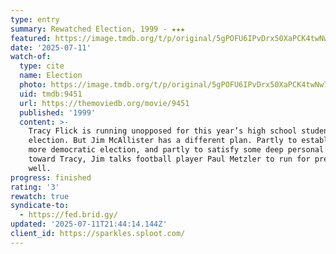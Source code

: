 ```yaml
---
type: entry
summary: Rewatched Election, 1999 - ★★★
featured: https://image.tmdb.org/t/p/original/5gPOFU6IPvDrx50XaPCK4twNw79.jpg
date: '2025-07-11'
watch-of:
  type: cite
  name: Election
  photo: https://image.tmdb.org/t/p/original/5gPOFU6IPvDrx50XaPCK4twNw79.jpg
  uid: tmdb:9451
  url: https://themoviedb.org/movie/9451
  published: '1999'
  content: >-
    Tracy Flick is running unopposed for this year’s high school student
    election. But Jim McAllister has a different plan. Partly to establish a
    more democratic election, and partly to satisfy some deep personal anger
    toward Tracy, Jim talks football player Paul Metzler to run for president as
    well.
progress: finished
rating: '3'
rewatch: true
syndicate-to:
  - https://fed.brid.gy/
updated: '2025-07-11T21:44:14.144Z'
client_id: https://sparkles.sploot.com/
---
```

